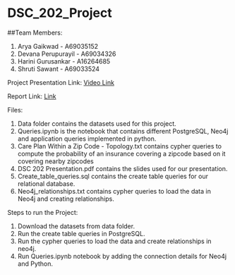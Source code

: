 # DSC_202_Project

##Team Members:
1. Arya Gaikwad - A69035152
2. Devana Perupurayil - A69034326
3. Harini Gurusankar - A16264685
4. Shruti Sawant - A69033524

Project Presentation Link: [Video Link](https://drive.google.com/file/d/1CGv1ESNjxLSaulY0-mQ_EN-oIcbkYWAu/view?usp=drive_link)

Report Link: [Link](./DSC_202_final_project_report.pdf)

Files: 
1. Data folder contains the datasets used for this project.
2. Queries.ipynb is the notebook that contains different PostgreSQL, Neo4j and application queries implemented in python.
3. Care Plan Within a Zip Code - Topology.txt contains cypher queries to compute the probability of an insurance covering a zipcode based on it covering nearby zipcodes
4. DSC 202 Presentation.pdf contains the slides used for our presentation.
5. Create_table_queries.sql contains the create table queries for our relational database.
6. Neo4j_relationships.txt contains cypher queries to load the data in Neo4j and creating relationships.

Steps to run the Project:
1. Download the datasets from data folder.
2. Run the create table queries in PostgreSQL.
3. Run the cypher queries to load the data and create relationships in neo4j.
4. Run Queries.ipynb notebook by adding the connection details for Neo4j and Python. 